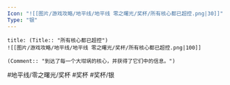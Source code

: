 ```yaml
---
Icon: "![[图片/游戏攻略/地平线/地平线 零之曙光/奖杯/所有核心都已超控.png|30]]"
Type: "银"
---
```

```ad-common-silver-trophy
title: (Title:: "所有核心都已超控")
![[图片/游戏攻略/地平线/地平线 零之曙光/奖杯/所有核心都已超控.png|100]]

(Comment:: "到达了每一个大坩埚的核心，并获得了它们中的信息。")
```

#地平线/零之曙光/奖杯 #奖杯 #奖杯/银
